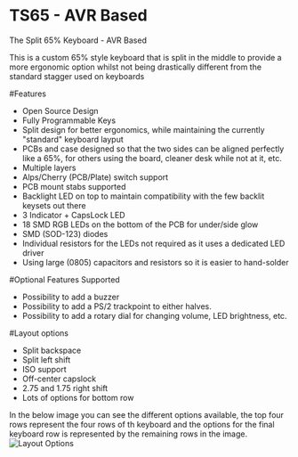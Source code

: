# TS65 - AVR Based
The Split 65% Keyboard - AVR Based

This is a custom 65% style keyboard that is split in the middle to provide a more ergonomic option whilst not being drastically different from the standard stagger used on keyboards

#Features
- Open Source Design
- Fully Programmable Keys
- Split design for better ergonomics, while maintaining the currently "standard" keyboard layput
- PCBs and case designed so that the two sides can be aligned perfectly like a 65%, for others using the board, cleaner desk while not at it, etc.
- Multiple layers
- Alps/Cherry (PCB/Plate) switch support
- PCB mount stabs supported
- Backlight LED on top to maintain compatibility with the few backlit keysets out there
- 3 Indicator + CapsLock LED
- 18 SMD RGB LEDs on the bottom of the PCB for under/side glow
- SMD (SOD-123) diodes
- Individual resistors for the LEDs not required as it uses a dedicated LED driver
- Using large (0805) capacitors and resistors so it is easier to hand-solder

#Optional Features Supported
- Possibility to add a buzzer
- Possibility to add a PS/2 trackpoint to either halves.
- Possibility to add a rotary dial for changing volume, LED brightness, etc.

#Layout options
- Split backspace
- Split left shift
- ISO support
- Off-center capslock
- 2.75 and 1.75 right shift
- Lots of options for bottom row

In the below image you can see the different options available, the top four rows represent the four rows of th keyboard and the options for the final keyboard row is represented by the remaining rows in the image.
![Layout Options](layouts.png)
